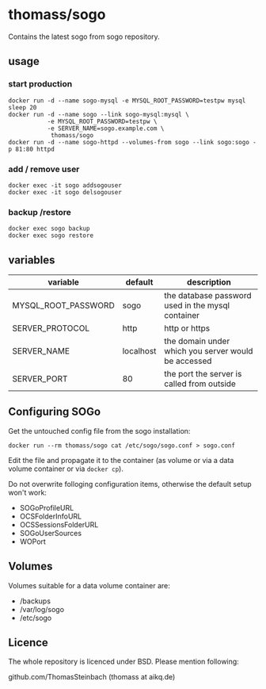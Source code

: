 # thomass/sogo
Contains the latest sogo from sogo repository.

## usage
### start production

```
docker run -d --name sogo-mysql -e MYSQL_ROOT_PASSWORD=testpw mysql
sleep 20
docker run -d --name sogo --link sogo-mysql:mysql \
           -e MYSQL_ROOT_PASSWORD=testpw \
           -e SERVER_NAME=sogo.example.com \
            thomass/sogo
docker run -d --name sogo-httpd --volumes-from sogo --link sogo:sogo -p 81:80 httpd
```

### add / remove user

```
docker exec -it sogo addsogouser
docker exec -it sogo delsogouser
```

### backup /restore

```
docker exec sogo backup
docker exec sogo restore
```

## variables

variable            | default   | description
------------------- | --------- | ---------------------------------------------------
MYSQL_ROOT_PASSWORD | sogo      | the database password used in the mysql container
SERVER_PROTOCOL     | http      | http or https
SERVER_NAME         | localhost | the domain under which you server would be accessed
SERVER_PORT         | 80        | the port the server is called from outside

## Configuring SOGo
Get the untouched config file from the sogo installation:

```
docker run --rm thomass/sogo cat /etc/sogo/sogo.conf > sogo.conf
```

Edit the file and propagate it to the container (as volume or via a data volume container or via `docker cp`).

Do not overwrite folloging configuration items, otherwise the default setup won't work:
- SOGoProfileURL
- OCSFolderInfoURL
- OCSSessionsFolderURL
- SOGoUserSources
- WOPort

## Volumes
Volumes suitable for a data volume container are:
- /backups
- /var/log/sogo
- /etc/sogo

## Licence
The whole repository is licenced under BSD. Please mention following:

github.com/ThomasSteinbach (thomass at aikq.de)
